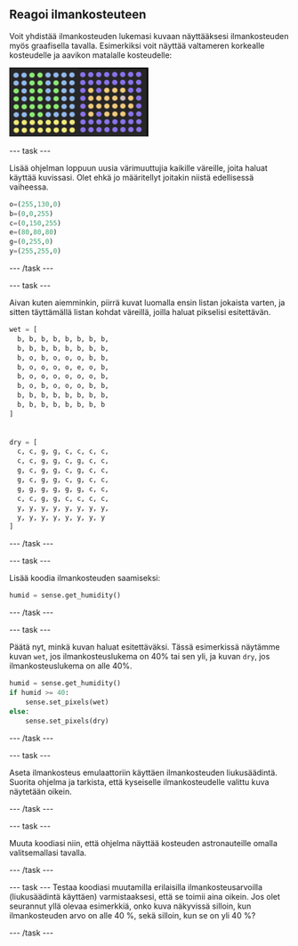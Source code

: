 ## Reagoi ilmankosteuteen

Voit yhdistää ilmankosteuden lukemasi kuvaan näyttääksesi ilmankosteuden myös graafisella tavalla. Esimerkiksi voit näyttää valtameren korkealle kosteudelle ja aavikon matalalle kosteudelle:

![Märkä ja kuiva](images/wet-dry.png)

--- task ---

Lisää ohjelman loppuun uusia värimuuttujia kaikille väreille, joita haluat käyttää kuvissasi. Olet ehkä jo määritellyt joitakin niistä edellisessä vaiheessa.

```python
o=(255,130,0)
b=(0,0,255)
c=(0,150,255)
e=(80,80,80)
g=(0,255,0)
y=(255,255,0)
```

--- /task ---

--- task ---

Aivan kuten aiemminkin, piirrä kuvat luomalla ensin listan jokaista varten, ja sitten täyttämällä listan kohdat väreillä, joilla haluat pikselisi esitettävän.

```python
wet = [
  b, b, b, b, b, b, b, b,
  b, b, b, b, b, b, b, b,
  b, o, b, o, o, o, b, b,
  b, o, o, o, o, e, o, b,
  b, o, o, o, o, o, o, b,
  b, o, b, o, o, o, b, b,
  b, b, b, b, b, b, b, b,
  b, b, b, b, b, b, b, b
]


dry = [
  c, c, g, g, c, c, c, c,
  c, c, g, g, c, g, c, c,
  g, c, g, g, c, g, c, c,
  g, c, g, g, c, g, c, c,
  g, g, g, g, g, g, c, c,
  c, c, g, g, c, c, c, c,
  y, y, y, y, y, y, y, y,
  y, y, y, y, y, y, y, y
]
```

--- /task ---

--- task ---

Lisää koodia ilmankosteuden saamiseksi:

```python
humid = sense.get_humidity()
```

--- /task ---

--- task ---

Päätä nyt, minkä kuvan haluat esitettäväksi. Tässä esimerkissä näytämme kuvan `wet`, jos ilmankosteuslukema on 40% tai sen yli, ja kuvan `dry`, jos ilmankosteuslukema on alle 40%.

```python
humid = sense.get_humidity()
if humid >= 40:
    sense.set_pixels(wet)
else:
    sense.set_pixels(dry)
```

--- /task ---

--- task ---

Aseta ilmankosteus emulaattoriin käyttäen ilmankosteuden liukusäädintä. Suorita ohjelma ja tarkista, että kyseiselle ilmankosteudelle valittu kuva näytetään oikein.

--- /task ---

--- task ---

Muuta koodiasi niin, että ohjelma näyttää kosteuden astronauteille omalla valitsemallasi tavalla.

--- /task ---

--- task --- Testaa koodiasi muutamilla erilaisilla ilmankosteusarvoilla (liukusäädintä käyttäen) varmistaaksesi, että se toimii aina oikein. Jos olet seurannut yllä olevaa esimerkkiä, onko kuva näkyvissä silloin, kun ilmankosteuden arvo on alle 40 %, sekä silloin, kun se on yli 40 %?

--- /task ---
